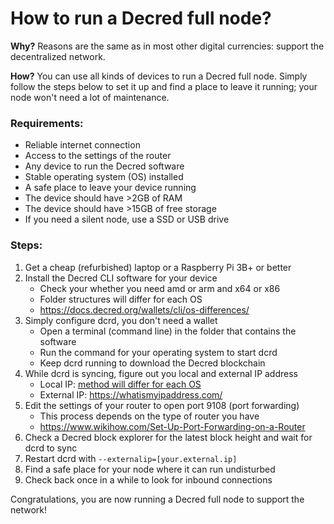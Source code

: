 # How to run a Decred full node?

**Why?**
Reasons are the same as in most other digital currencies: support the decentralized network.

**How?**
You can use all kinds of devices to run a Decred full node. Simply follow the steps below to set it up and find a place to leave it running; your node won't need a lot of maintenance.

### Requirements:
- Reliable internet connection
- Access to the settings of the router
- Any device to run the Decred software
- Stable operating system (OS) installed
- A safe place to leave your device running
- The device should have >2GB of RAM 
- The device should have >15GB of free storage
- If you need a silent node, use a SSD or USB drive

### Steps:
1. Get a cheap (refurbished) laptop or a Raspberry Pi 3B+ or better
2. Install the Decred CLI software for your device 
    - Check your whether you need amd or arm and x64 or x86
    - Folder structures will differ for each OS
    - https://docs.decred.org/wallets/cli/os-differences/
3. Simply configure dcrd, you don't need a wallet
    - Open a terminal (command line) in the folder that contains the software
    - Run the command for your operating system to start dcrd
    - Keep dcrd running to download the Decred blockchain
4. While dcrd is syncing, figure out you local and external IP address
    - Local IP: [method will differ for each OS](https://www.howtogeek.com/236838/how-to-find-any-devices-ip-address-mac-address-and-other-network-connection-details/)
    - External IP: https://whatismyipaddress.com/
5. Edit the settings of your router to open port 9108 (port forwarding)
    - This process depends on the type of router you have
    - https://www.wikihow.com/Set-Up-Port-Forwarding-on-a-Router
6. Check a Decred block explorer for the latest block height and wait for dcrd to sync
7. Restart dcrd with `--externalip=[your.external.ip]`
8. Find a safe place for your node where it can run undisturbed
9. Check back once in a while to look for inbound connections

Congratulations, you are now running a Decred full node to support the network!
